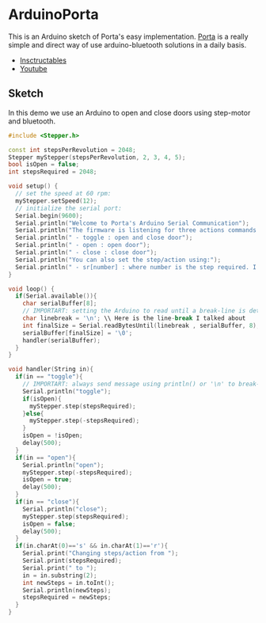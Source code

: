 # ArduinoPorta
This is an Arduino sketch of Porta's easy implementation.
[Porta](https://play.google.com/store/apps/details?id=com.createlier.porta) is a really simple and direct way of use arduino-bluetooth solutions in a daily basis.

- [Insctructables](http://www.instructables.com/id/Android-and-Arduino-With-Bluetooth-Using-Porta-App/)
- [Youtube](https://youtu.be/Vc3NNrHip3I)

## Sketch
In this demo we use an Arduino to open and close doors using step-motor and bluetooth.

```c++
#include <Stepper.h>

const int stepsPerRevolution = 2048;
Stepper myStepper(stepsPerRevolution, 2, 3, 4, 5);
bool isOpen = false;
int stepsRequired = 2048;

void setup() {
  // set the speed at 60 rpm:
  myStepper.setSpeed(12);
  // initialize the serial port:
  Serial.begin(9600);
  Serial.println("Welcome to Porta's Arduino Serial Communication");
  Serial.println("The firmware is listening for three actions commands:");
  Serial.println(" - toggle : open and close door");
  Serial.println(" - open : open door");
  Serial.println(" - close : close door");
  Serial.println("You can also set the step/action using:");
  Serial.println(" - sr[number] : where number is the step required. I.e.: sr2048 ");
}

void loop() {
  if(Serial.available()){
    char serialBuffer[8];
    // IMPORTART: setting the Arduino to read until a break-line is detected
	char linebreak = '\n'; \\ Here is the line-break I talked about
	int finalSize = Serial.readBytesUntil(linebreak , serialBuffer, 8); 
    serialBuffer[finalSize] = '\0';
    handler(serialBuffer);
  }
}

void handler(String in){
  if(in == "toggle"){
    // IMPORTART: always send message using println() or '\n' to break-line
    Serial.println("toggle");
    if(isOpen){
      myStepper.step(stepsRequired);
    }else{
      myStepper.step(-stepsRequired);
    }
    isOpen = !isOpen;
    delay(500);
  }
  if(in == "open"){
    Serial.println("open");
    myStepper.step(-stepsRequired);
    isOpen = true;
    delay(500);
  }
  if(in == "close"){
    Serial.println("close");
    myStepper.step(stepsRequired);
    isOpen = false;
    delay(500);
  }
  if(in.charAt(0)=='s' && in.charAt(1)=='r'){
    Serial.print("Changing steps/action from ");
    Serial.print(stepsRequired);
    Serial.print(" to ");
    in = in.substring(2);
    int newSteps = in.toInt();
    Serial.println(newSteps);
    stepsRequired = newSteps;
  }
}
```
